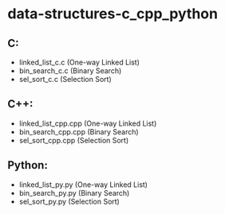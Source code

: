 # data-structures-c_cpp_python
## C:
- linked_list_c.c (One-way Linked List)
- bin_search_c.c (Binary Search)
- sel_sort_c.c (Selection Sort)

## C++:
- linked_list_cpp.cpp (One-way Linked List)
- bin_search_cpp.cpp (Binary Search)
- sel_sort_cpp.cpp (Selection Sort)

## Python: 
- linked_list_py.py (One-way Linked List)
- bin_search_py.py (Binary Search)
- sel_sort_py.py  (Selection Sort)

 
